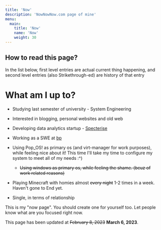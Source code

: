 ```yaml
---
title: 'Now'
description: 'NowNowNow.com page of mine'
menu:
  main:
    title: 'Now'
    name: 'Now'
    weight: 30
---
```


## How to read this page?

In the list below, first level entries are actual current thing happening, and second level entries (also Strikethrough-ed) are history of that entry

# What am I up to?

- Studying last semester of university - System Engineering
- Interested in blogging, personal websites and old web
- Developing data analytics startup - [Specterise](https://specterise.com)
- Working as a SWE at [bp](https://bp.com)
- Using Pop_OS! as primary os (and virt-manager for work purposes), while feeling nice about it! This time I'll take my time to configure my system to meet all of my needs :^)
  - ~~Using windows as primary os, while feeling the shame. (bcuz of work related reasons)~~

- Playing Minecraft with homies almost ~~every night~~ 1-2 times in a week. Haven't gone to End yet.
- Single, in terms of relationship

This is my "now page". You should create one for yourself too. Let people know what are you focused right now. 

This page has been updated at ~~February 8, 2023~~ **March 6, 2023**.